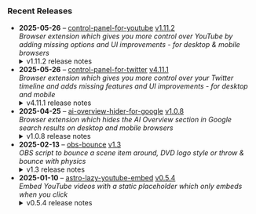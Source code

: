 ### Recent Releases

<!-- RECENT_RELEASES -->
<ul>
<li>
  <strong>2025-05-26</strong> – <a href="https://github.com/insin/control-panel-for-youtube">control-panel-for-youtube</a> <a href="https://github.com/insin/control-panel-for-youtube/releases/tag/v1.11.2">v1.11.2</a>
  <div><em>Browser extension which gives you more control over YouTube by adding missing options and UI improvements - for desktop &amp; mobile browsers</em></div>
  <details><summary>v1.11.2 release notes</summary><p>Visit the <a href="https://soitis.dev/control-panel-for-youtube" rel="nofollow">Control Panel for YouTube website</a> for installation links, more information about the extension, and FAQs. Follow <a href="https://bsky.app/profile/soitis.dev" rel="nofollow">@soitis.dev</a> on Bluesky for updates.</p>
<h2>Changes</h2>
<ul>
<li>Added an option to hide Premium upsells, e.g. Download menu item, enhanced bitrate quality item - only enable this if you don't have Premium!</li>
<li>Added an option to hide the suggested actions overlay on Shorts (e.g. searches &amp; comments)</li>
<li>Added an option to stop Shorts looping</li>
<li>Added an option to always display the progress bar in Shorts</li>
<li>Changed the hidden full size theater mode header to display instantly if it gets focused (e.g. press / to search)</li>
<li>Changed the Hide Share/Thanks/Clip option to hide Share buttons and menu items everywhere
<ul>
<li>Hides the Share button on Shorts</li>
<li>When hiding Share menu items, if they had a separator it now gets up to the first visible menu item instead</li>
</ul>
</li>
<li>Changed the position of the desktop "Hide channel" menu item to below the native Hide/Not interested menu items, above Report</li>
<li>Fixed the desktop Take snapshot video context menu not working in Shorts</li>
<li>Fixed hiding more "Open App" menu items on mobile</li>
<li>Fixed the following features not working in all YouTube display languages:
<ul>
<li>Hiding Members only playlists in a channel's Home tab on mobile</li>
<li>Hiding the Next button in the video player on mobile</li>
<li>Hiding Shorts navigation items</li>
<li>Hiding Open App menu items on mobile</li>
</ul>
</li>
</ul>
<h2>Availability</h2>
<p>New versions have to be reviewed and approved for each browser before they're available to install or upgrade to.</p>
<p>This version is available for the following browsers:</p>
<p><a href="https://apps.apple.com/app/id6478456678?platform=mac" title="Safari on macOS" rel="nofollow"><img src="https://private-user-images.githubusercontent.com/226692/407980194-5521baec-f246-4a91-9615-ef602e3743b5.png?jwt=eyJhbGciOiJIUzI1NiIsInR5cCI6IkpXVCJ9.eyJpc3MiOiJnaXRodWIuY29tIiwiYXVkIjoicmF3LmdpdGh1YnVzZXJjb250ZW50LmNvbSIsImtleSI6ImtleTUiLCJleHAiOjE3NDg0NTIyOTYsIm5iZiI6MTc0ODQ1MTk5NiwicGF0aCI6Ii8yMjY2OTIvNDA3OTgwMTk0LTU1MjFiYWVjLWYyNDYtNGE5MS05NjE1LWVmNjAyZTM3NDNiNS5wbmc_WC1BbXotQWxnb3JpdGhtPUFXUzQtSE1BQy1TSEEyNTYmWC1BbXotQ3JlZGVudGlhbD1BS0lBVkNPRFlMU0E1M1BRSzRaQSUyRjIwMjUwNTI4JTJGdXMtZWFzdC0xJTJGczMlMkZhd3M0X3JlcXVlc3QmWC1BbXotRGF0ZT0yMDI1MDUyOFQxNzA2MzZaJlgtQW16LUV4cGlyZXM9MzAwJlgtQW16LVNpZ25hdHVyZT05Y2E2OTEwM2ZlOTNjODc5YTM3MmY4MzZmMjFjZGNlZTUxM2Y3Y2I5YTk5MGY4NWFlYzAxODQwNTQzZWE2ZmMzJlgtQW16LVNpZ25lZEhlYWRlcnM9aG9zdCJ9.Q9D64wrMYAhMcxmtOz3p9Uf4zn9PHg0UwztzmZlW0xY" alt="Safari on macOS)" content-type-secured-asset="image/png" secured-asset-link="" style="max-width: 100%;"></a> <a href="https://apps.apple.com/app/id6478456678?platform=iphone" title="Safari on iOS" rel="nofollow"><img src="https://private-user-images.githubusercontent.com/226692/407979936-2370f4ea-3362-4b75-b52d-0e99dcae13f6.png?jwt=eyJhbGciOiJIUzI1NiIsInR5cCI6IkpXVCJ9.eyJpc3MiOiJnaXRodWIuY29tIiwiYXVkIjoicmF3LmdpdGh1YnVzZXJjb250ZW50LmNvbSIsImtleSI6ImtleTUiLCJleHAiOjE3NDg0NTIyOTYsIm5iZiI6MTc0ODQ1MTk5NiwicGF0aCI6Ii8yMjY2OTIvNDA3OTc5OTM2LTIzNzBmNGVhLTMzNjItNGI3NS1iNTJkLTBlOTlkY2FlMTNmNi5wbmc_WC1BbXotQWxnb3JpdGhtPUFXUzQtSE1BQy1TSEEyNTYmWC1BbXotQ3JlZGVudGlhbD1BS0lBVkNPRFlMU0E1M1BRSzRaQSUyRjIwMjUwNTI4JTJGdXMtZWFzdC0xJTJGczMlMkZhd3M0X3JlcXVlc3QmWC1BbXotRGF0ZT0yMDI1MDUyOFQxNzA2MzZaJlgtQW16LUV4cGlyZXM9MzAwJlgtQW16LVNpZ25hdHVyZT05ZWNiMWZmMDVmZmFiMTkyYTcyYTQyYjA0NWZmODUwZTlkNjI0MWU2ZWM1ODY2Y2UzZTU4ZmMxZTQwZDdiMzRkJlgtQW16LVNpZ25lZEhlYWRlcnM9aG9zdCJ9.BeHHQQ87ka3saCP72rV5QgbY4W8Nsmw22249mQoYe3o" alt="Safari on iOS" content-type-secured-asset="image/png" secured-asset-link="" style="max-width: 100%;"></a> <a href="https://addons.mozilla.org/firefox/addon/control-panel-for-youtube/" title="Firefox and Firefox for Android" rel="nofollow"><img src="https://private-user-images.githubusercontent.com/226692/307636781-566d72e8-bd40-43a4-9118-1768946f5b20.png?jwt=eyJhbGciOiJIUzI1NiIsInR5cCI6IkpXVCJ9.eyJpc3MiOiJnaXRodWIuY29tIiwiYXVkIjoicmF3LmdpdGh1YnVzZXJjb250ZW50LmNvbSIsImtleSI6ImtleTUiLCJleHAiOjE3NDg0NTIyOTYsIm5iZiI6MTc0ODQ1MTk5NiwicGF0aCI6Ii8yMjY2OTIvMzA3NjM2NzgxLTU2NmQ3MmU4LWJkNDAtNDNhNC05MTE4LTE3Njg5NDZmNWIyMC5wbmc_WC1BbXotQWxnb3JpdGhtPUFXUzQtSE1BQy1TSEEyNTYmWC1BbXotQ3JlZGVudGlhbD1BS0lBVkNPRFlMU0E1M1BRSzRaQSUyRjIwMjUwNTI4JTJGdXMtZWFzdC0xJTJGczMlMkZhd3M0X3JlcXVlc3QmWC1BbXotRGF0ZT0yMDI1MDUyOFQxNzA2MzZaJlgtQW16LUV4cGlyZXM9MzAwJlgtQW16LVNpZ25hdHVyZT02ZjAxY2JjNzFmNGRhOTM4NTI0NDIyNDE3ZmFhMWRjZWE2MGNiNGY4YmJmZTNiY2NiOTNjNDRmMjQ2MDBhM2VkJlgtQW16LVNpZ25lZEhlYWRlcnM9aG9zdCJ9.t6L4kuZtPSbsquPd5eHmW0Arwr1oA-nRBOkFfmI0YrY" alt="Firefox and Firefox for Android" content-type-secured-asset="image/png" secured-asset-link="" style="max-width: 100%;"></a> <a href="https://chromewebstore.google.com/detail/control-panel-for-youtube/lodcanccmfbpjjpnngindkkmiehimile" title="Chrome and Chromium-based browsers" rel="nofollow"><img src="https://private-user-images.githubusercontent.com/226692/307584913-08b44d7b-61d5-49f2-9a76-607eb36fe407.png?jwt=eyJhbGciOiJIUzI1NiIsInR5cCI6IkpXVCJ9.eyJpc3MiOiJnaXRodWIuY29tIiwiYXVkIjoicmF3LmdpdGh1YnVzZXJjb250ZW50LmNvbSIsImtleSI6ImtleTUiLCJleHAiOjE3NDg0NTIyOTYsIm5iZiI6MTc0ODQ1MTk5NiwicGF0aCI6Ii8yMjY2OTIvMzA3NTg0OTEzLTA4YjQ0ZDdiLTYxZDUtNDlmMi05YTc2LTYwN2ViMzZmZTQwNy5wbmc_WC1BbXotQWxnb3JpdGhtPUFXUzQtSE1BQy1TSEEyNTYmWC1BbXotQ3JlZGVudGlhbD1BS0lBVkNPRFlMU0E1M1BRSzRaQSUyRjIwMjUwNTI4JTJGdXMtZWFzdC0xJTJGczMlMkZhd3M0X3JlcXVlc3QmWC1BbXotRGF0ZT0yMDI1MDUyOFQxNzA2MzZaJlgtQW16LUV4cGlyZXM9MzAwJlgtQW16LVNpZ25hdHVyZT03MTA2ZDlmOGQ5NTU2ZmVkMGY0ZWZiODJiODYzMjk1NTM2ZjIzY2M4MWVmNTA2MjYxZmYyZTJlNjMzOTM5OTM1JlgtQW16LVNpZ25lZEhlYWRlcnM9aG9zdCJ9.zI5b8jPRuu6sB5AYL5_cWjtuzmL-AQfE4qtWw8PGfmY" alt="Chrome and Chromium-based browsers" content-type-secured-asset="image/png" secured-asset-link="" style="max-width: 100%;"></a></p>

<h2>Screenshots</h2>
<h3>Shorts options</h3>
<a target="_blank" rel="noopener noreferrer" href="https://private-user-images.githubusercontent.com/226692/447746674-56769ac3-e539-4ae8-9532-bf829ad366f4.png?jwt=eyJhbGciOiJIUzI1NiIsInR5cCI6IkpXVCJ9.eyJpc3MiOiJnaXRodWIuY29tIiwiYXVkIjoicmF3LmdpdGh1YnVzZXJjb250ZW50LmNvbSIsImtleSI6ImtleTUiLCJleHAiOjE3NDg0NTIyOTYsIm5iZiI6MTc0ODQ1MTk5NiwicGF0aCI6Ii8yMjY2OTIvNDQ3NzQ2Njc0LTU2NzY5YWMzLWU1MzktNGFlOC05NTMyLWJmODI5YWQzNjZmNC5wbmc_WC1BbXotQWxnb3JpdGhtPUFXUzQtSE1BQy1TSEEyNTYmWC1BbXotQ3JlZGVudGlhbD1BS0lBVkNPRFlMU0E1M1BRSzRaQSUyRjIwMjUwNTI4JTJGdXMtZWFzdC0xJTJGczMlMkZhd3M0X3JlcXVlc3QmWC1BbXotRGF0ZT0yMDI1MDUyOFQxNzA2MzZaJlgtQW16LUV4cGlyZXM9MzAwJlgtQW16LVNpZ25hdHVyZT02NDljZDJjNjIwOGRhZDc0NzdlODFjMDJiOTc1NzRlZGQ3NDJlYTAwZjdlN2Q4MGM5YTYxNjIzZDkxMmVmN2I2JlgtQW16LVNpZ25lZEhlYWRlcnM9aG9zdCJ9.Zvvquw5bLa-Br03-yLnEEdMClphw8KWek7TXluHvd_E"><img src="https://private-user-images.githubusercontent.com/226692/447746674-56769ac3-e539-4ae8-9532-bf829ad366f4.png?jwt=eyJhbGciOiJIUzI1NiIsInR5cCI6IkpXVCJ9.eyJpc3MiOiJnaXRodWIuY29tIiwiYXVkIjoicmF3LmdpdGh1YnVzZXJjb250ZW50LmNvbSIsImtleSI6ImtleTUiLCJleHAiOjE3NDg0NTIyOTYsIm5iZiI6MTc0ODQ1MTk5NiwicGF0aCI6Ii8yMjY2OTIvNDQ3NzQ2Njc0LTU2NzY5YWMzLWU1MzktNGFlOC05NTMyLWJmODI5YWQzNjZmNC5wbmc_WC1BbXotQWxnb3JpdGhtPUFXUzQtSE1BQy1TSEEyNTYmWC1BbXotQ3JlZGVudGlhbD1BS0lBVkNPRFlMU0E1M1BRSzRaQSUyRjIwMjUwNTI4JTJGdXMtZWFzdC0xJTJGczMlMkZhd3M0X3JlcXVlc3QmWC1BbXotRGF0ZT0yMDI1MDUyOFQxNzA2MzZaJlgtQW16LUV4cGlyZXM9MzAwJlgtQW16LVNpZ25hdHVyZT02NDljZDJjNjIwOGRhZDc0NzdlODFjMDJiOTc1NzRlZGQ3NDJlYTAwZjdlN2Q4MGM5YTYxNjIzZDkxMmVmN2I2JlgtQW16LVNpZ25lZEhlYWRlcnM9aG9zdCJ9.Zvvquw5bLa-Br03-yLnEEdMClphw8KWek7TXluHvd_E" width="500" content-type-secured-asset="image/png" style="max-width: 100%;"></a>
<h2>Donate</h2>
<p>Support Control Panel for YouTube development with a tip:</p>
<p><a href="https://ko-fi.com/jbscript" rel="nofollow"><img src="https://private-user-images.githubusercontent.com/226692/330361609-c318a7d3-695e-448d-af15-ef0b934ae168.png?jwt=eyJhbGciOiJIUzI1NiIsInR5cCI6IkpXVCJ9.eyJpc3MiOiJnaXRodWIuY29tIiwiYXVkIjoicmF3LmdpdGh1YnVzZXJjb250ZW50LmNvbSIsImtleSI6ImtleTUiLCJleHAiOjE3NDg0NTIyOTYsIm5iZiI6MTc0ODQ1MTk5NiwicGF0aCI6Ii8yMjY2OTIvMzMwMzYxNjA5LWMzMThhN2QzLTY5NWUtNDQ4ZC1hZjE1LWVmMGI5MzRhZTE2OC5wbmc_WC1BbXotQWxnb3JpdGhtPUFXUzQtSE1BQy1TSEEyNTYmWC1BbXotQ3JlZGVudGlhbD1BS0lBVkNPRFlMU0E1M1BRSzRaQSUyRjIwMjUwNTI4JTJGdXMtZWFzdC0xJTJGczMlMkZhd3M0X3JlcXVlc3QmWC1BbXotRGF0ZT0yMDI1MDUyOFQxNzA2MzZaJlgtQW16LUV4cGlyZXM9MzAwJlgtQW16LVNpZ25hdHVyZT03NmEyODJjNGRiNDg2MjlmZDNiNDBmYzMwZTk1OTI0Y2I4OTM3OTc1MWJlMzdlYTk0NTlmYzQ2ZmEzNTk3YTNkJlgtQW16LVNpZ25lZEhlYWRlcnM9aG9zdCJ9.VmS41DrsveylATcjNkSTqKBOBfSh-q_UqwD7MYwL8cA" alt="Support me on Ko-fi" content-type-secured-asset="image/png" secured-asset-link="" style="max-width: 100%;"></a></p></details>
</li>
<li>
  <strong>2025-05-26</strong> – <a href="https://github.com/insin/control-panel-for-twitter">control-panel-for-twitter</a> <a href="https://github.com/insin/control-panel-for-twitter/releases/tag/v4.11.1">v4.11.1</a>
  <div><em>Browser extension which gives you more control over your Twitter timeline and adds missing features and UI improvements - for desktop and mobile</em></div>
  <details><summary>v4.11.1 release notes</summary><p>Visit the <a href="https://soitis.dev/control-panel-for-twitter" rel="nofollow">Control Panel for Twitter website</a> for installation links, more information about the extension, and FAQs. Follow <a href="https://twitter.com/ControlPanelFT" rel="nofollow">@ControlPanelFT</a> on Twitter or <a href="https://bsky.app/profile/soitis.dev" rel="nofollow">@soitis.dev</a> on Bluesky for updates.</p>
<h2>Changes</h2>
<ul>
<li>Hid another new Premium upsell in Premium user profiles</li>
</ul>
<h2>Availability</h2>

<p>This version is available for the following browsers:</p>
<p><a href="https://apps.apple.com/app/id1668516167?platform=iphone" title="Safari on iOS" rel="nofollow"><img src="https://private-user-images.githubusercontent.com/226692/407979936-2370f4ea-3362-4b75-b52d-0e99dcae13f6.png?jwt=eyJhbGciOiJIUzI1NiIsInR5cCI6IkpXVCJ9.eyJpc3MiOiJnaXRodWIuY29tIiwiYXVkIjoicmF3LmdpdGh1YnVzZXJjb250ZW50LmNvbSIsImtleSI6ImtleTUiLCJleHAiOjE3NDg0NTIyOTYsIm5iZiI6MTc0ODQ1MTk5NiwicGF0aCI6Ii8yMjY2OTIvNDA3OTc5OTM2LTIzNzBmNGVhLTMzNjItNGI3NS1iNTJkLTBlOTlkY2FlMTNmNi5wbmc_WC1BbXotQWxnb3JpdGhtPUFXUzQtSE1BQy1TSEEyNTYmWC1BbXotQ3JlZGVudGlhbD1BS0lBVkNPRFlMU0E1M1BRSzRaQSUyRjIwMjUwNTI4JTJGdXMtZWFzdC0xJTJGczMlMkZhd3M0X3JlcXVlc3QmWC1BbXotRGF0ZT0yMDI1MDUyOFQxNzA2MzZaJlgtQW16LUV4cGlyZXM9MzAwJlgtQW16LVNpZ25hdHVyZT05ZWNiMWZmMDVmZmFiMTkyYTcyYTQyYjA0NWZmODUwZTlkNjI0MWU2ZWM1ODY2Y2UzZTU4ZmMxZTQwZDdiMzRkJlgtQW16LVNpZ25lZEhlYWRlcnM9aG9zdCJ9.BeHHQQ87ka3saCP72rV5QgbY4W8Nsmw22249mQoYe3o" alt="Safari on iOS" content-type-secured-asset="image/png" secured-asset-link="" style="max-width: 100%;"></a>  <a href="https://apps.apple.com/app/id1668516167?platform=mac" title="Safari on macOS" rel="nofollow"><img src="https://private-user-images.githubusercontent.com/226692/407980194-5521baec-f246-4a91-9615-ef602e3743b5.png?jwt=eyJhbGciOiJIUzI1NiIsInR5cCI6IkpXVCJ9.eyJpc3MiOiJnaXRodWIuY29tIiwiYXVkIjoicmF3LmdpdGh1YnVzZXJjb250ZW50LmNvbSIsImtleSI6ImtleTUiLCJleHAiOjE3NDg0NTIyOTYsIm5iZiI6MTc0ODQ1MTk5NiwicGF0aCI6Ii8yMjY2OTIvNDA3OTgwMTk0LTU1MjFiYWVjLWYyNDYtNGE5MS05NjE1LWVmNjAyZTM3NDNiNS5wbmc_WC1BbXotQWxnb3JpdGhtPUFXUzQtSE1BQy1TSEEyNTYmWC1BbXotQ3JlZGVudGlhbD1BS0lBVkNPRFlMU0E1M1BRSzRaQSUyRjIwMjUwNTI4JTJGdXMtZWFzdC0xJTJGczMlMkZhd3M0X3JlcXVlc3QmWC1BbXotRGF0ZT0yMDI1MDUyOFQxNzA2MzZaJlgtQW16LUV4cGlyZXM9MzAwJlgtQW16LVNpZ25hdHVyZT05Y2E2OTEwM2ZlOTNjODc5YTM3MmY4MzZmMjFjZGNlZTUxM2Y3Y2I5YTk5MGY4NWFlYzAxODQwNTQzZWE2ZmMzJlgtQW16LVNpZ25lZEhlYWRlcnM9aG9zdCJ9.Q9D64wrMYAhMcxmtOz3p9Uf4zn9PHg0UwztzmZlW0xY" alt="Safari on macOS)" content-type-secured-asset="image/png" secured-asset-link="" style="max-width: 100%;"></a> <a href="https://addons.mozilla.org/firefox/addon/control-panel-for-twitter/" title="Firefox and Firefox for Android" rel="nofollow"><img src="https://user-images.githubusercontent.com/226692/212897487-f3993495-2032-44a4-b0c6-1bd1d9cc56dd.png" alt="Firefox and Firefox for Android" style="max-width: 100%;"></a> <a href="https://chromewebstore.google.com/detail/control-panel-for-twitter/kpmjjdhbcfebfjgdnpjagcndoelnidfj" title="Google Chrome and Chromium-based browsers" rel="nofollow"><img src="https://user-images.githubusercontent.com/226692/212897023-9e66b1b0-e1cd-44df-a4f2-3d5bda80c5f8.png" alt="Google Chrome and Chromium-based browsers" style="max-width: 100%;"></a> <a href="https://microsoftedge.microsoft.com/addons/detail/control-panel-for-twitter/foccddlibbeccjiobcnakipdpkjiijjp" title="Edge and Edge Canary on Android" rel="nofollow"><img src="https://user-images.githubusercontent.com/226692/212897573-34b1af0a-dc5a-4aa2-a1e7-ca85d3823f9f.png" alt="Edge and Edge Canary on Android" style="max-width: 100%;"></a></p>
<h2>Donate</h2>
<p>Support Control Panel for Twitter development with a tip:</p>
<p><a href="https://ko-fi.com/jbscript" rel="nofollow"><img src="https://private-user-images.githubusercontent.com/226692/330361609-c318a7d3-695e-448d-af15-ef0b934ae168.png?jwt=eyJhbGciOiJIUzI1NiIsInR5cCI6IkpXVCJ9.eyJpc3MiOiJnaXRodWIuY29tIiwiYXVkIjoicmF3LmdpdGh1YnVzZXJjb250ZW50LmNvbSIsImtleSI6ImtleTUiLCJleHAiOjE3NDg0NTIyOTYsIm5iZiI6MTc0ODQ1MTk5NiwicGF0aCI6Ii8yMjY2OTIvMzMwMzYxNjA5LWMzMThhN2QzLTY5NWUtNDQ4ZC1hZjE1LWVmMGI5MzRhZTE2OC5wbmc_WC1BbXotQWxnb3JpdGhtPUFXUzQtSE1BQy1TSEEyNTYmWC1BbXotQ3JlZGVudGlhbD1BS0lBVkNPRFlMU0E1M1BRSzRaQSUyRjIwMjUwNTI4JTJGdXMtZWFzdC0xJTJGczMlMkZhd3M0X3JlcXVlc3QmWC1BbXotRGF0ZT0yMDI1MDUyOFQxNzA2MzZaJlgtQW16LUV4cGlyZXM9MzAwJlgtQW16LVNpZ25hdHVyZT03NmEyODJjNGRiNDg2MjlmZDNiNDBmYzMwZTk1OTI0Y2I4OTM3OTc1MWJlMzdlYTk0NTlmYzQ2ZmEzNTk3YTNkJlgtQW16LVNpZ25lZEhlYWRlcnM9aG9zdCJ9.VmS41DrsveylATcjNkSTqKBOBfSh-q_UqwD7MYwL8cA" alt="Support me on Ko-fi" content-type-secured-asset="image/png" secured-asset-link="" style="max-width: 100%;"></a></p></details>
</li>
<li>
  <strong>2025-04-25</strong> – <a href="https://github.com/insin/ai-overview-hider-for-google">ai-overview-hider-for-google</a> <a href="https://github.com/insin/ai-overview-hider-for-google/releases/tag/v1.0.8">v1.0.8</a>
  <div><em>Browser extension which hides the AI Overview section in Google search results on desktop and mobile browsers</em></div>
  <details><summary>v1.0.8 release notes</summary><p>Visit the <a href="https://soitis.dev/ai-overview-hider-for-google" rel="nofollow">AI Overview Hider for Google website</a> for installation links, more information about the extension, and FAQs. Follow <a href="https://bsky.app/profile/soitis.dev" rel="nofollow">@soitis.dev</a> on Bluesky for updates.</p>
<h2>Changes</h2>
<ul>
<li>Hide a new AI Overview variant which appears as a search result section</li>
<li>Hide "People also ask" AI Overviews on mobile</li>
</ul>
<h2>Availability</h2>
<p>New versions have to be reviewed and approved by each browser before they're available to install or upgrade to.</p>
<p>This version is available for the following browsers:</p>
<p><a href="https://apps.apple.com/app/ai-overview-hider-for-google/id6739935376?platform=mac" title="Safari on macOS" rel="nofollow"><img src="https://private-user-images.githubusercontent.com/226692/407980194-5521baec-f246-4a91-9615-ef602e3743b5.png?jwt=eyJhbGciOiJIUzI1NiIsInR5cCI6IkpXVCJ9.eyJpc3MiOiJnaXRodWIuY29tIiwiYXVkIjoicmF3LmdpdGh1YnVzZXJjb250ZW50LmNvbSIsImtleSI6ImtleTUiLCJleHAiOjE3NDg0NTIyOTYsIm5iZiI6MTc0ODQ1MTk5NiwicGF0aCI6Ii8yMjY2OTIvNDA3OTgwMTk0LTU1MjFiYWVjLWYyNDYtNGE5MS05NjE1LWVmNjAyZTM3NDNiNS5wbmc_WC1BbXotQWxnb3JpdGhtPUFXUzQtSE1BQy1TSEEyNTYmWC1BbXotQ3JlZGVudGlhbD1BS0lBVkNPRFlMU0E1M1BRSzRaQSUyRjIwMjUwNTI4JTJGdXMtZWFzdC0xJTJGczMlMkZhd3M0X3JlcXVlc3QmWC1BbXotRGF0ZT0yMDI1MDUyOFQxNzA2MzZaJlgtQW16LUV4cGlyZXM9MzAwJlgtQW16LVNpZ25hdHVyZT05Y2E2OTEwM2ZlOTNjODc5YTM3MmY4MzZmMjFjZGNlZTUxM2Y3Y2I5YTk5MGY4NWFlYzAxODQwNTQzZWE2ZmMzJlgtQW16LVNpZ25lZEhlYWRlcnM9aG9zdCJ9.Q9D64wrMYAhMcxmtOz3p9Uf4zn9PHg0UwztzmZlW0xY" alt="Safari on macOS)" content-type-secured-asset="image/png" secured-asset-link="" style="max-width: 100%;"></a> <a href="https://apps.apple.com/app/ai-overview-hider-for-google/id6739935376?platform=iphone" title="Safari on iOS" rel="nofollow"><img src="https://private-user-images.githubusercontent.com/226692/407979936-2370f4ea-3362-4b75-b52d-0e99dcae13f6.png?jwt=eyJhbGciOiJIUzI1NiIsInR5cCI6IkpXVCJ9.eyJpc3MiOiJnaXRodWIuY29tIiwiYXVkIjoicmF3LmdpdGh1YnVzZXJjb250ZW50LmNvbSIsImtleSI6ImtleTUiLCJleHAiOjE3NDg0NTIyOTYsIm5iZiI6MTc0ODQ1MTk5NiwicGF0aCI6Ii8yMjY2OTIvNDA3OTc5OTM2LTIzNzBmNGVhLTMzNjItNGI3NS1iNTJkLTBlOTlkY2FlMTNmNi5wbmc_WC1BbXotQWxnb3JpdGhtPUFXUzQtSE1BQy1TSEEyNTYmWC1BbXotQ3JlZGVudGlhbD1BS0lBVkNPRFlMU0E1M1BRSzRaQSUyRjIwMjUwNTI4JTJGdXMtZWFzdC0xJTJGczMlMkZhd3M0X3JlcXVlc3QmWC1BbXotRGF0ZT0yMDI1MDUyOFQxNzA2MzZaJlgtQW16LUV4cGlyZXM9MzAwJlgtQW16LVNpZ25hdHVyZT05ZWNiMWZmMDVmZmFiMTkyYTcyYTQyYjA0NWZmODUwZTlkNjI0MWU2ZWM1ODY2Y2UzZTU4ZmMxZTQwZDdiMzRkJlgtQW16LVNpZ25lZEhlYWRlcnM9aG9zdCJ9.BeHHQQ87ka3saCP72rV5QgbY4W8Nsmw22249mQoYe3o" alt="Safari on iOS" content-type-secured-asset="image/png" secured-asset-link="" style="max-width: 100%;"></a> <a href="https://addons.mozilla.org/en-GB/firefox/addon/ai-overview-hider-for-google/" title="Firefox and Firefox for Android" rel="nofollow"><img src="https://private-user-images.githubusercontent.com/226692/399291296-c994c949-1101-4fcc-a8c3-a8d644ffc883.png?jwt=eyJhbGciOiJIUzI1NiIsInR5cCI6IkpXVCJ9.eyJpc3MiOiJnaXRodWIuY29tIiwiYXVkIjoicmF3LmdpdGh1YnVzZXJjb250ZW50LmNvbSIsImtleSI6ImtleTUiLCJleHAiOjE3NDg0NTIyOTYsIm5iZiI6MTc0ODQ1MTk5NiwicGF0aCI6Ii8yMjY2OTIvMzk5MjkxMjk2LWM5OTRjOTQ5LTExMDEtNGZjYy1hOGMzLWE4ZDY0NGZmYzg4My5wbmc_WC1BbXotQWxnb3JpdGhtPUFXUzQtSE1BQy1TSEEyNTYmWC1BbXotQ3JlZGVudGlhbD1BS0lBVkNPRFlMU0E1M1BRSzRaQSUyRjIwMjUwNTI4JTJGdXMtZWFzdC0xJTJGczMlMkZhd3M0X3JlcXVlc3QmWC1BbXotRGF0ZT0yMDI1MDUyOFQxNzA2MzZaJlgtQW16LUV4cGlyZXM9MzAwJlgtQW16LVNpZ25hdHVyZT01NTE5ZTlhMzk4MDM0MDgyOTBhYjg3YTI4MzQ4MTM1ODAzMWQ3YmY1NDYwNzM0NTQxMjVmYjRjYWY5ZDA1Mjc1JlgtQW16LVNpZ25lZEhlYWRlcnM9aG9zdCJ9.YHlm20REnsxjz5OikCJd9c21bEsOgkI3USS45PAOicE" alt="Firefox and Firefox for Android" content-type-secured-asset="image/png" secured-asset-link="" style="max-width: 100%;"></a> <a href="https://chromewebstore.google.com/detail/ai-overview-hider-for-goo/foobohnghnhkmgpglaefdnbcjkenjpgi" title="Chrome and Chromium-based browsers" rel="nofollow"><img src="https://private-user-images.githubusercontent.com/226692/399071033-5e1c67cd-086c-415b-b055-267df80d6c13.png?jwt=eyJhbGciOiJIUzI1NiIsInR5cCI6IkpXVCJ9.eyJpc3MiOiJnaXRodWIuY29tIiwiYXVkIjoicmF3LmdpdGh1YnVzZXJjb250ZW50LmNvbSIsImtleSI6ImtleTUiLCJleHAiOjE3NDg0NTIyOTYsIm5iZiI6MTc0ODQ1MTk5NiwicGF0aCI6Ii8yMjY2OTIvMzk5MDcxMDMzLTVlMWM2N2NkLTA4NmMtNDE1Yi1iMDU1LTI2N2RmODBkNmMxMy5wbmc_WC1BbXotQWxnb3JpdGhtPUFXUzQtSE1BQy1TSEEyNTYmWC1BbXotQ3JlZGVudGlhbD1BS0lBVkNPRFlMU0E1M1BRSzRaQSUyRjIwMjUwNTI4JTJGdXMtZWFzdC0xJTJGczMlMkZhd3M0X3JlcXVlc3QmWC1BbXotRGF0ZT0yMDI1MDUyOFQxNzA2MzZaJlgtQW16LUV4cGlyZXM9MzAwJlgtQW16LVNpZ25hdHVyZT02Y2FjYzgyMTYyZDJiOWU0MjdiOWIwZmZlN2NjOWIxOWI3ZmI5MDhiMWMyNGZmZmVkNjk3YmNkNGNhOTY0MWVkJlgtQW16LVNpZ25lZEhlYWRlcnM9aG9zdCJ9.homT_JYyB72J5kUinBjd145yyVpgI2z3cuJCOKAFR5s" alt="Chrome and Chromium-based browsers" content-type-secured-asset="image/png" secured-asset-link="" style="max-width: 100%;"></a> <a href="https://microsoftedge.microsoft.com/addons/detail/ai-overview-hider-for-goo/kgnepepbdpcpjkkhomocmpohgocijgkf" title="Edge and Edge Canary on Android" rel="nofollow"><img src="https://private-user-images.githubusercontent.com/226692/399472874-649d0e77-de48-47ce-a856-db02703929cb.png?jwt=eyJhbGciOiJIUzI1NiIsInR5cCI6IkpXVCJ9.eyJpc3MiOiJnaXRodWIuY29tIiwiYXVkIjoicmF3LmdpdGh1YnVzZXJjb250ZW50LmNvbSIsImtleSI6ImtleTUiLCJleHAiOjE3NDg0NTIyOTYsIm5iZiI6MTc0ODQ1MTk5NiwicGF0aCI6Ii8yMjY2OTIvMzk5NDcyODc0LTY0OWQwZTc3LWRlNDgtNDdjZS1hODU2LWRiMDI3MDM5MjljYi5wbmc_WC1BbXotQWxnb3JpdGhtPUFXUzQtSE1BQy1TSEEyNTYmWC1BbXotQ3JlZGVudGlhbD1BS0lBVkNPRFlMU0E1M1BRSzRaQSUyRjIwMjUwNTI4JTJGdXMtZWFzdC0xJTJGczMlMkZhd3M0X3JlcXVlc3QmWC1BbXotRGF0ZT0yMDI1MDUyOFQxNzA2MzZaJlgtQW16LUV4cGlyZXM9MzAwJlgtQW16LVNpZ25hdHVyZT1iOGEyMTc5MGFhMWY5OTBjYWNmODQ3Y2M1MTczNDdjZWI2ZGVlNThiZTU1ZmY2NThlZTE4OGEyZDM1MjA0MjMwJlgtQW16LVNpZ25lZEhlYWRlcnM9aG9zdCJ9.j6r9IiYuT_9QPVyne6tWemQ3bBQyXqgCwI0RdRYmp08" alt="Edge and Edge Canary on Android" content-type-secured-asset="image/png" secured-asset-link="" style="max-width: 100%;"></a></p>
<h2>Screenshots</h2>
<h3>Desktop</h3>
<table>
<thead>
<tr>
<th align="center">Before</th>
<th align="center">After</th>
</tr>
</thead>
<tbody>
<tr>
<td align="center"><a target="_blank" rel="noopener noreferrer" href="https://private-user-images.githubusercontent.com/226692/437605761-ef85aaa4-b506-482a-83f2-e47861334ee9.png?jwt=eyJhbGciOiJIUzI1NiIsInR5cCI6IkpXVCJ9.eyJpc3MiOiJnaXRodWIuY29tIiwiYXVkIjoicmF3LmdpdGh1YnVzZXJjb250ZW50LmNvbSIsImtleSI6ImtleTUiLCJleHAiOjE3NDg0NTIyOTYsIm5iZiI6MTc0ODQ1MTk5NiwicGF0aCI6Ii8yMjY2OTIvNDM3NjA1NzYxLWVmODVhYWE0LWI1MDYtNDgyYS04M2YyLWU0Nzg2MTMzNGVlOS5wbmc_WC1BbXotQWxnb3JpdGhtPUFXUzQtSE1BQy1TSEEyNTYmWC1BbXotQ3JlZGVudGlhbD1BS0lBVkNPRFlMU0E1M1BRSzRaQSUyRjIwMjUwNTI4JTJGdXMtZWFzdC0xJTJGczMlMkZhd3M0X3JlcXVlc3QmWC1BbXotRGF0ZT0yMDI1MDUyOFQxNzA2MzZaJlgtQW16LUV4cGlyZXM9MzAwJlgtQW16LVNpZ25hdHVyZT0zYzhmYzEzMzA3MGJjZmQ3YmI4YThkZGU4YTg4YTFlNjk2NTE0ZWY1Y2NmZDc0Njk5NjUzNzgxMGVkMzViMTJiJlgtQW16LVNpZ25lZEhlYWRlcnM9aG9zdCJ9.8XnwI90kRbbtjXcMW8XNGUymBeihJ_kBC2EwzjaIMW0"><img src="https://private-user-images.githubusercontent.com/226692/437605761-ef85aaa4-b506-482a-83f2-e47861334ee9.png?jwt=eyJhbGciOiJIUzI1NiIsInR5cCI6IkpXVCJ9.eyJpc3MiOiJnaXRodWIuY29tIiwiYXVkIjoicmF3LmdpdGh1YnVzZXJjb250ZW50LmNvbSIsImtleSI6ImtleTUiLCJleHAiOjE3NDg0NTIyOTYsIm5iZiI6MTc0ODQ1MTk5NiwicGF0aCI6Ii8yMjY2OTIvNDM3NjA1NzYxLWVmODVhYWE0LWI1MDYtNDgyYS04M2YyLWU0Nzg2MTMzNGVlOS5wbmc_WC1BbXotQWxnb3JpdGhtPUFXUzQtSE1BQy1TSEEyNTYmWC1BbXotQ3JlZGVudGlhbD1BS0lBVkNPRFlMU0E1M1BRSzRaQSUyRjIwMjUwNTI4JTJGdXMtZWFzdC0xJTJGczMlMkZhd3M0X3JlcXVlc3QmWC1BbXotRGF0ZT0yMDI1MDUyOFQxNzA2MzZaJlgtQW16LUV4cGlyZXM9MzAwJlgtQW16LVNpZ25hdHVyZT0zYzhmYzEzMzA3MGJjZmQ3YmI4YThkZGU4YTg4YTFlNjk2NTE0ZWY1Y2NmZDc0Njk5NjUzNzgxMGVkMzViMTJiJlgtQW16LVNpZ25lZEhlYWRlcnM9aG9zdCJ9.8XnwI90kRbbtjXcMW8XNGUymBeihJ_kBC2EwzjaIMW0" alt="Before" content-type-secured-asset="image/png" style="max-width: 100%;"></a></td>
<td align="center"><a target="_blank" rel="noopener noreferrer" href="https://private-user-images.githubusercontent.com/226692/437605824-ebcb26ef-3941-4c3a-912a-484eedc2cee6.png?jwt=eyJhbGciOiJIUzI1NiIsInR5cCI6IkpXVCJ9.eyJpc3MiOiJnaXRodWIuY29tIiwiYXVkIjoicmF3LmdpdGh1YnVzZXJjb250ZW50LmNvbSIsImtleSI6ImtleTUiLCJleHAiOjE3NDg0NTIyOTYsIm5iZiI6MTc0ODQ1MTk5NiwicGF0aCI6Ii8yMjY2OTIvNDM3NjA1ODI0LWViY2IyNmVmLTM5NDEtNGMzYS05MTJhLTQ4NGVlZGMyY2VlNi5wbmc_WC1BbXotQWxnb3JpdGhtPUFXUzQtSE1BQy1TSEEyNTYmWC1BbXotQ3JlZGVudGlhbD1BS0lBVkNPRFlMU0E1M1BRSzRaQSUyRjIwMjUwNTI4JTJGdXMtZWFzdC0xJTJGczMlMkZhd3M0X3JlcXVlc3QmWC1BbXotRGF0ZT0yMDI1MDUyOFQxNzA2MzZaJlgtQW16LUV4cGlyZXM9MzAwJlgtQW16LVNpZ25hdHVyZT1mNzgyM2Q0ODMxNGRkNDk5NzAwYTYwNjVlZWVlOWE2YjY5YzlhZWIzY2E2MGEwZWY0MjQ5YTA4MGMwNmM2ZDI1JlgtQW16LVNpZ25lZEhlYWRlcnM9aG9zdCJ9.qQqMLEZYseI8DmYoH8N_ur82Kunw2ymWPSFw4nm-z-8"><img src="https://private-user-images.githubusercontent.com/226692/437605824-ebcb26ef-3941-4c3a-912a-484eedc2cee6.png?jwt=eyJhbGciOiJIUzI1NiIsInR5cCI6IkpXVCJ9.eyJpc3MiOiJnaXRodWIuY29tIiwiYXVkIjoicmF3LmdpdGh1YnVzZXJjb250ZW50LmNvbSIsImtleSI6ImtleTUiLCJleHAiOjE3NDg0NTIyOTYsIm5iZiI6MTc0ODQ1MTk5NiwicGF0aCI6Ii8yMjY2OTIvNDM3NjA1ODI0LWViY2IyNmVmLTM5NDEtNGMzYS05MTJhLTQ4NGVlZGMyY2VlNi5wbmc_WC1BbXotQWxnb3JpdGhtPUFXUzQtSE1BQy1TSEEyNTYmWC1BbXotQ3JlZGVudGlhbD1BS0lBVkNPRFlMU0E1M1BRSzRaQSUyRjIwMjUwNTI4JTJGdXMtZWFzdC0xJTJGczMlMkZhd3M0X3JlcXVlc3QmWC1BbXotRGF0ZT0yMDI1MDUyOFQxNzA2MzZaJlgtQW16LUV4cGlyZXM9MzAwJlgtQW16LVNpZ25hdHVyZT1mNzgyM2Q0ODMxNGRkNDk5NzAwYTYwNjVlZWVlOWE2YjY5YzlhZWIzY2E2MGEwZWY0MjQ5YTA4MGMwNmM2ZDI1JlgtQW16LVNpZ25lZEhlYWRlcnM9aG9zdCJ9.qQqMLEZYseI8DmYoH8N_ur82Kunw2ymWPSFw4nm-z-8" alt="After" content-type-secured-asset="image/png" style="max-width: 100%;"></a></td>
</tr>
</tbody>
</table>
<h3>Mobile</h3>
<table>
<thead>
<tr>
<th align="center">Before</th>
<th align="center">After</th>
</tr>
</thead>
<tbody>
<tr>
<td align="center"><a target="_blank" rel="noopener noreferrer" href="https://private-user-images.githubusercontent.com/226692/437605910-b3e41140-8922-497f-a9be-f6c69ef4437a.png?jwt=eyJhbGciOiJIUzI1NiIsInR5cCI6IkpXVCJ9.eyJpc3MiOiJnaXRodWIuY29tIiwiYXVkIjoicmF3LmdpdGh1YnVzZXJjb250ZW50LmNvbSIsImtleSI6ImtleTUiLCJleHAiOjE3NDg0NTIyOTYsIm5iZiI6MTc0ODQ1MTk5NiwicGF0aCI6Ii8yMjY2OTIvNDM3NjA1OTEwLWIzZTQxMTQwLTg5MjItNDk3Zi1hOWJlLWY2YzY5ZWY0NDM3YS5wbmc_WC1BbXotQWxnb3JpdGhtPUFXUzQtSE1BQy1TSEEyNTYmWC1BbXotQ3JlZGVudGlhbD1BS0lBVkNPRFlMU0E1M1BRSzRaQSUyRjIwMjUwNTI4JTJGdXMtZWFzdC0xJTJGczMlMkZhd3M0X3JlcXVlc3QmWC1BbXotRGF0ZT0yMDI1MDUyOFQxNzA2MzZaJlgtQW16LUV4cGlyZXM9MzAwJlgtQW16LVNpZ25hdHVyZT04YWU4MTZjMTA1YTBlMWEzNzg4M2ZkMzA3MWQ1NmI3MzAyMzg5M2IzYWRhMzM2M2M2ODkwMWIxZjQ4ZmQ2NmIzJlgtQW16LVNpZ25lZEhlYWRlcnM9aG9zdCJ9.DE2Zdr5R_AfjoHxPLphOz6Gmi-eASbh06mrC1onVNkk"><img src="https://private-user-images.githubusercontent.com/226692/437605910-b3e41140-8922-497f-a9be-f6c69ef4437a.png?jwt=eyJhbGciOiJIUzI1NiIsInR5cCI6IkpXVCJ9.eyJpc3MiOiJnaXRodWIuY29tIiwiYXVkIjoicmF3LmdpdGh1YnVzZXJjb250ZW50LmNvbSIsImtleSI6ImtleTUiLCJleHAiOjE3NDg0NTIyOTYsIm5iZiI6MTc0ODQ1MTk5NiwicGF0aCI6Ii8yMjY2OTIvNDM3NjA1OTEwLWIzZTQxMTQwLTg5MjItNDk3Zi1hOWJlLWY2YzY5ZWY0NDM3YS5wbmc_WC1BbXotQWxnb3JpdGhtPUFXUzQtSE1BQy1TSEEyNTYmWC1BbXotQ3JlZGVudGlhbD1BS0lBVkNPRFlMU0E1M1BRSzRaQSUyRjIwMjUwNTI4JTJGdXMtZWFzdC0xJTJGczMlMkZhd3M0X3JlcXVlc3QmWC1BbXotRGF0ZT0yMDI1MDUyOFQxNzA2MzZaJlgtQW16LUV4cGlyZXM9MzAwJlgtQW16LVNpZ25hdHVyZT04YWU4MTZjMTA1YTBlMWEzNzg4M2ZkMzA3MWQ1NmI3MzAyMzg5M2IzYWRhMzM2M2M2ODkwMWIxZjQ4ZmQ2NmIzJlgtQW16LVNpZ25lZEhlYWRlcnM9aG9zdCJ9.DE2Zdr5R_AfjoHxPLphOz6Gmi-eASbh06mrC1onVNkk" alt="Before" content-type-secured-asset="image/png" style="max-width: 100%;"></a></td>
<td align="center"><a target="_blank" rel="noopener noreferrer" href="https://private-user-images.githubusercontent.com/226692/437605926-3fba1245-688f-4e56-8b04-618a9888dc25.png?jwt=eyJhbGciOiJIUzI1NiIsInR5cCI6IkpXVCJ9.eyJpc3MiOiJnaXRodWIuY29tIiwiYXVkIjoicmF3LmdpdGh1YnVzZXJjb250ZW50LmNvbSIsImtleSI6ImtleTUiLCJleHAiOjE3NDg0NTIyOTYsIm5iZiI6MTc0ODQ1MTk5NiwicGF0aCI6Ii8yMjY2OTIvNDM3NjA1OTI2LTNmYmExMjQ1LTY4OGYtNGU1Ni04YjA0LTYxOGE5ODg4ZGMyNS5wbmc_WC1BbXotQWxnb3JpdGhtPUFXUzQtSE1BQy1TSEEyNTYmWC1BbXotQ3JlZGVudGlhbD1BS0lBVkNPRFlMU0E1M1BRSzRaQSUyRjIwMjUwNTI4JTJGdXMtZWFzdC0xJTJGczMlMkZhd3M0X3JlcXVlc3QmWC1BbXotRGF0ZT0yMDI1MDUyOFQxNzA2MzZaJlgtQW16LUV4cGlyZXM9MzAwJlgtQW16LVNpZ25hdHVyZT1kZmY2Y2JhYzg5ZDM0MTUwY2Q5ZDAwMDQ1OTg3ZTNkNGJmZmQ4ZmYyNzE1MzkyMDkxZDA1ZTYyNGU1ZGNmZTYzJlgtQW16LVNpZ25lZEhlYWRlcnM9aG9zdCJ9.OOoaXPku_vmGOP3fJVnUirkNOt0lnXQAXopymq_J8Uo"><img src="https://private-user-images.githubusercontent.com/226692/437605926-3fba1245-688f-4e56-8b04-618a9888dc25.png?jwt=eyJhbGciOiJIUzI1NiIsInR5cCI6IkpXVCJ9.eyJpc3MiOiJnaXRodWIuY29tIiwiYXVkIjoicmF3LmdpdGh1YnVzZXJjb250ZW50LmNvbSIsImtleSI6ImtleTUiLCJleHAiOjE3NDg0NTIyOTYsIm5iZiI6MTc0ODQ1MTk5NiwicGF0aCI6Ii8yMjY2OTIvNDM3NjA1OTI2LTNmYmExMjQ1LTY4OGYtNGU1Ni04YjA0LTYxOGE5ODg4ZGMyNS5wbmc_WC1BbXotQWxnb3JpdGhtPUFXUzQtSE1BQy1TSEEyNTYmWC1BbXotQ3JlZGVudGlhbD1BS0lBVkNPRFlMU0E1M1BRSzRaQSUyRjIwMjUwNTI4JTJGdXMtZWFzdC0xJTJGczMlMkZhd3M0X3JlcXVlc3QmWC1BbXotRGF0ZT0yMDI1MDUyOFQxNzA2MzZaJlgtQW16LUV4cGlyZXM9MzAwJlgtQW16LVNpZ25hdHVyZT1kZmY2Y2JhYzg5ZDM0MTUwY2Q5ZDAwMDQ1OTg3ZTNkNGJmZmQ4ZmYyNzE1MzkyMDkxZDA1ZTYyNGU1ZGNmZTYzJlgtQW16LVNpZ25lZEhlYWRlcnM9aG9zdCJ9.OOoaXPku_vmGOP3fJVnUirkNOt0lnXQAXopymq_J8Uo" alt="After" content-type-secured-asset="image/png" style="max-width: 100%;"></a></td>
</tr>
</tbody>
</table>
<h2>Donate</h2>
<p>Support AI Overview Hider for Google development with a tip:</p>
<p><a href="https://ko-fi.com/jbscript" rel="nofollow"><img src="https://private-user-images.githubusercontent.com/226692/330361609-c318a7d3-695e-448d-af15-ef0b934ae168.png?jwt=eyJhbGciOiJIUzI1NiIsInR5cCI6IkpXVCJ9.eyJpc3MiOiJnaXRodWIuY29tIiwiYXVkIjoicmF3LmdpdGh1YnVzZXJjb250ZW50LmNvbSIsImtleSI6ImtleTUiLCJleHAiOjE3NDg0NTIyOTYsIm5iZiI6MTc0ODQ1MTk5NiwicGF0aCI6Ii8yMjY2OTIvMzMwMzYxNjA5LWMzMThhN2QzLTY5NWUtNDQ4ZC1hZjE1LWVmMGI5MzRhZTE2OC5wbmc_WC1BbXotQWxnb3JpdGhtPUFXUzQtSE1BQy1TSEEyNTYmWC1BbXotQ3JlZGVudGlhbD1BS0lBVkNPRFlMU0E1M1BRSzRaQSUyRjIwMjUwNTI4JTJGdXMtZWFzdC0xJTJGczMlMkZhd3M0X3JlcXVlc3QmWC1BbXotRGF0ZT0yMDI1MDUyOFQxNzA2MzZaJlgtQW16LUV4cGlyZXM9MzAwJlgtQW16LVNpZ25hdHVyZT03NmEyODJjNGRiNDg2MjlmZDNiNDBmYzMwZTk1OTI0Y2I4OTM3OTc1MWJlMzdlYTk0NTlmYzQ2ZmEzNTk3YTNkJlgtQW16LVNpZ25lZEhlYWRlcnM9aG9zdCJ9.VmS41DrsveylATcjNkSTqKBOBfSh-q_UqwD7MYwL8cA" alt="Support me on Ko-fi" content-type-secured-asset="image/png" secured-asset-link="" style="max-width: 100%;"></a></p></details>
</li>
<li>
  <strong>2025-02-13</strong> – <a href="https://github.com/insin/obs-bounce">obs-bounce</a> <a href="https://github.com/insin/obs-bounce/releases/tag/v1.3">v1.3</a>
  <div><em>OBS script to bounce a scene item around, DVD logo style or throw &amp; bounce with physics</em></div>
  <details><summary>v1.3 release notes</summary><ul>
<li>Added colour changing on bounces to DVD Bounce (enabled by default, requires a Color Correction filter on the source)</li>
<li>Changed initial DVD Bounce direction to always be random</li>
<li>Changed defaults:
<ul>
<li>Auto start/stop on scene change is now enabled by default</li>
<li>Lowered the default DVD bounce speed now color changing makes it more "interesting" to watch</li>
</ul>
</li>
<li>Fixed Throw &amp; Bounce not restarting if x and y velocity hit 0 in the same frame</li>
<li>Fixed using the wrong event for cleanup on OBS exit</li>
<li>Fixed getting the scene item multiple times when toggling</li>
<li>Use obs.script_log() for logging instead of print()</li>
</ul></details>
</li>
<li>
  <strong>2025-01-10</strong> – <a href="https://github.com/insin/astro-lazy-youtube-embed">astro-lazy-youtube-embed</a> <a href="https://github.com/insin/astro-lazy-youtube-embed/releases/tag/v0.5.4">v0.5.4</a>
  <div><em>Embed YouTube videos with a static placeholder which only embeds when you click</em></div>
  <details><summary>v0.5.4 release notes</summary><h3>Changed</h3>
<ul>
<li>Add missing shadow to the SVG in the "Watch on YouTube" link and reduce its size</li>
</ul></details>
</li>
</ul>
<!-- /RECENT_RELEASES -->
